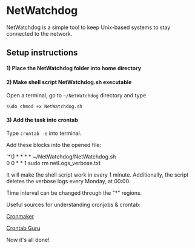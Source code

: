 # NetWatchdog
NetWatchdog is a simple tool to keep Unix-based systems to stay connected to the network.

## Setup instructions

#### 1) Place the NetWatchdog folder into home directory

#### 2) Make shell script NetWatchdog.sh executable
Open a terminal, go to `~/NetWatchdog` directory and type
  
  `sudo chmod +x NetWatchdog.sh`

#### 3) Add the task into crontab
Type `crontab -e` into terminal.

Add these blocks into the opened file:

  `*\1 * * * * ~/NetWatchdog/NetWatchdog.sh   
  0 0 * * 1 sudo rm netLogs_verbose.txt

It will make the shell script work in every 1 minute.
Additionally, the script deletes the verbose logs every Monday, at 00:00.

Time interval can be changed through the "*" regions.

Useful sources for understanding cronjobs & crontab:

[Cronmaker](http://www.cronmaker.com)

[Crontab Guru](https://crontab.guru)

Now it's all done!

